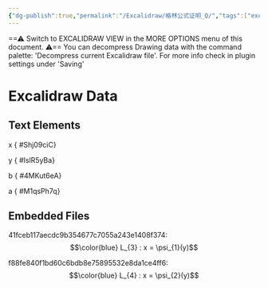 ```yaml
---
{"dg-publish":true,"permalink":"/Excalidraw/格林公式证明_Q/","tags":["excalidraw"]}
---
```


==⚠  Switch to EXCALIDRAW VIEW in the MORE OPTIONS menu of this document. ⚠== You can decompress Drawing data with the command palette: 'Decompress current Excalidraw file'. For more info check in plugin settings under 'Saving'


# Excalidraw Data
## Text Elements
x
{ #Shj09ciC}


y
{ #IslR5yBa}


b
{ #4MKut6eA}


a
{ #M1qsPh7q}


## Embedded Files
41fceb117aecdc9b354677c7055a243e1408f374: $$\color{blue} L_{3} : x = \psi_{1}(y)$$

f88fe840f1bd60c6bdb8e75895532e8da1ce4ff6: $$\color{blue} L_{4} : x = \psi_{2}(y)$$

